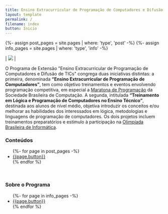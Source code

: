 ```yaml
---
title: Ensino Extracurricular de Programação de Computadores e Difusão de TICs
layout: template
permalink: /
filename: index
button: Inicio
---
```

{%- assign post_pages = site.pages | where: 'type', 'post' -%}
{%- assign info_pages = site.pages | where: 'type', 'info' -%}


| ![](../images/logo_e2pc.png) |

O Programa de Extensão "Ensino Extracurricular de Programação de Computadores e Difusão de TICs" congrega duas iniciativas distintas: a primeira, denominada **“Ensino Extracurricular de Programação de Computadores”**, tem como objetivo treinamentos e eventos envolvendo programação competitiva, em especial a [Maratona de Programação](http://maratona.sbc.org.br/) da Sociedade Brasileira de Computação. A segunda, intitulada **“Treinamento em Lógica e Programação de Computadores no Ensino Técnico”**, destinada aos alunos de nível médio, objetiva introduzir os conceitos e/ou melhorar as habilidades dos interessados em lógica, metodologias e linguagens de programação de computadores. 
Os dois projetos incluem treinamentos preparatórios e estímulo à participação na [Olimpíada Brasileira de Informática](https://olimpiada.ic.unicamp.br/).

### Conteúdos
<ul>
	{%- for page in post_pages -%}
		<li><a href="{{page.url}}">{{page.button}}</a></li>
	{% endfor %}
</ul>
<br/>

### Sobre o Programa 
<ul>
	{%- for page in info_pages -%}
		<li><a href="{{page.url}}">{{page.button}}</a></li>
	{% endfor %}
</ul>
<br/>
